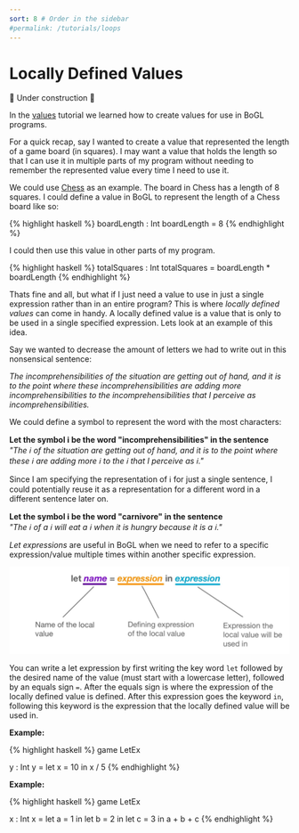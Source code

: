 ```yaml
---
sort: 8 # Order in the sidebar
#permalink: /tutorials/loops
---
```


# Locally Defined Values

:construction: Under construction :construction:

In the [values](values) tutorial we learned how to create values for use in BoGL programs.

For a quick recap, say I wanted to create a value that represented the length of a game board (in squares).
I may want a value that holds the length so that I can use it in multiple parts of my program without needing to remember the represented value every time I need to use it. 

We could use [Chess](https://en.wikipedia.org/wiki/Chess) as an example. The board in Chess has a length of 8 squares.
I could define a value in BoGL to represent the length of a Chess board like so:

{% highlight haskell %}
boardLength : Int
boardLength = 8
{% endhighlight %}

I could then use this value in other parts of my program. 

{% highlight haskell %}
totalSquares : Int
totalSquares = boardLength * boardLength
{% endhighlight %}

Thats fine and all, but what if I just need a value to use in just a single expression rather than in an entire program?
This is where *locally defined values* can come in handy.
A locally defined value is a value that is only to be used in a single specified expression. Lets look at an example of this idea.

Say we wanted to decrease the amount of letters we had to write out in this nonsensical sentence: 

*The incomprehensibilities of the situation are getting out of hand, and it is to the point where these incomprehensibilities are adding more incomprehensibilities to the incomprehensibilities that I perceive as incomprehensibilities.*

We could define a symbol to represent the word with the most characters:

**Let the symbol :information_source: be the word "incomprehensibilities" in the sentence**  
*"The :information_source: of the situation are getting out of hand, and it is to the point where these :information_source: are adding more :information_source: to the :information_source: that I perceive as :information_source:."*

Since I am specifying the representation of :information_source: for just a single sentence, I could potentially reuse it as a representation for a different word in a different sentence later on.

**Let the symbol :information_source: be the word "carnivore" in the sentence**  
*"The :information_source: of a :information_source: will eat a :information_source: when it is hungry because it is a :information_source:."*


*Let expressions* are useful in BoGL when we need to refer to a specific expression/value multiple times within another specific expression.

![let statement anatomy](/imgs/lets-let-statement-anatomy.jpg)

You can write a let expression by first writing the key word `let` followed by the desired name of the value (must start with a lowercase letter), followed by an equals sign `=`. After the equals sign is where the expression of the locally defined value is defined. After this expression goes the keyword `in`, following this keyword is the expression that the locally defined value will be used in.

**Example:**

{% highlight haskell %}
game LetEx

y : Int
y = let x = 10 in
    x / 5
{% endhighlight %}

**Example:**

{% highlight haskell %}
game LetEx

x : Int
x = let a = 1 in
    let b = 2 in
    let c = 3 in
    a + b + c
{% endhighlight %}
